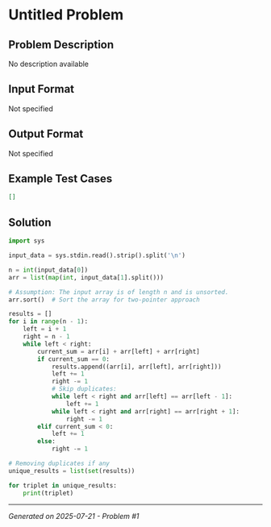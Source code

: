 # Untitled Problem

## Problem Description
No description available

## Input Format
Not specified

## Output Format
Not specified

## Example Test Cases
```json
[]
```

## Solution
```python
import sys

input_data = sys.stdin.read().strip().split('\n')

n = int(input_data[0])
arr = list(map(int, input_data[1].split()))

# Assumption: The input array is of length n and is unsorted.
arr.sort()  # Sort the array for two-pointer approach

results = []
for i in range(n - 1):
    left = i + 1
    right = n - 1
    while left < right:
        current_sum = arr[i] + arr[left] + arr[right]
        if current_sum == 0:
            results.append((arr[i], arr[left], arr[right]))
            left += 1
            right -= 1
            # Skip duplicates:
            while left < right and arr[left] == arr[left - 1]:
                left += 1
            while left < right and arr[right] == arr[right + 1]:
                right -= 1
        elif current_sum < 0:
            left += 1
        else:
            right -= 1

# Removing duplicates if any
unique_results = list(set(results))

for triplet in unique_results:
    print(triplet)
```

---
*Generated on 2025-07-21 - Problem #1*